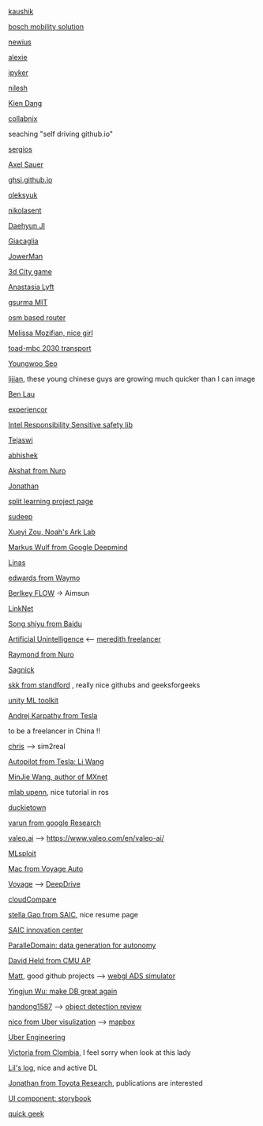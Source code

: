 

 [kaushik](https://dkaushik94.github.io/)

 [bosch mobility solution](https://www.bosch-mobility-solutions.com/en/highlights/automated-mobility/)


 [newius](https://blog.newnius.com/)

 
 [alexie](https://alexei-led.github.io/)

 [ipyker](https://www.ipyker.com/)

 [nilesh](https://www.handsonarchitect.com/)

 [Kien Dang](https://kien.ai/docker-rootless)

 [collabnix](http://collabnix.com)


 seaching  "self driving  github.io"

 [sergios](https://sergioskar.github.io)

 [Axel Sauer](https://autonomousvision.github.io/)

 [ghsi.github.io](http://ghsi.github.io/autonomous-driving-mobileye-1)


 [oleksyuk](https://ooleksyuk.github.io/)

 [nikolasent](https://nikolasent.github.io/)

 [Daehyun JI](https://captainzone.github.io/)

 [Giacaglia](https://giacaglia.github.io/blog/)

 [JowerMan](https://jwmneu.github.io/2015/10/09/autonomous-driving/)

 [3d City game](https://lo-th.github.io/3d.city/)

 [Anastasia Lyft](https://anastasiadk.github.io/#blog)

 [gsurma MIT](https://gsurma.github.io/)

 [osm based router](https://github.com/ssarangi/osmpy)

 [Melissa Mozifian, nice girl](https://melfm.github.io/about.html)

 [toad-mbc 2030 transport](https://toad-mbc.github.io/transport2030/en/)

 [Youngwoo Seo](https://ywseo.github.io/cv/)

 [lijian](https://lijiannuist.github.io/), these young chinese guys are growing much quicker than I can image 

 [Ben Lau](https://yanpanlau.github.io/)

 [experiencor](https://experiencor.github.io/)

 [Intel Responsibility Sensitive safety lib](https://intel.github.io/ad-rss-lib/)

 [Tejaswi](https://tkasarla.github.io/)

 [abhishek](https://abhisheksaurabh1985.github.io/)

 [Akshat from Nuro](https://agakshat.github.io/)

 [Jonathan](https://jonathancmitchell.github.io/)

 [split learning project page](https://splitlearning.github.io/)

 [sudeep](https://sudeepf.github.io/projects.html)

 [Xueyi Zou, Noah's Ark Lab](https://xueyizou.github.io/)

 [Markus Wulf from Google Deepmind](https://markusrw.github.io/about/)

 [Linas](https://linasko.github.io/portfolio/projects/visual-slam-practice/)

 [edwards from Waymo](http://edwardszczepanski.github.io/)

 [Berlkey FLOW](https://flow-project.github.io/)  -> Aimsun 

 [LinkNet](https://github.com/e-lab/LinkNet)

 [Song shiyu from Baidu](https://songshiyu01.github.io/)

 [Artificial Unintelligence](https://merbroussard.github.io/)  <--  [meredith freelancer](https://merbroussard.github.io/writing/)

 [Raymond from Nuro](https://raymond-yuan.github.io)

 [Sagnick](https://sagnibak.github.io/)

 [skk from standford](https://skksaikia.github.io/) , really nice githubs and geeksforgeeks

 [unity ML toolkit](https://github.com/Unity-Technologies/ml-agents)

 [Andrej Karpathy from Tesla](http://karpathy.github.io/)


 to be a freelancer in China !! 

 [chris](https://agiachris.github.io/)  -->  sim2real


 [Autopilot from Tesla:  Li Wang](https://liwanggt.github.io/)

 [MinJie Wang, author of MXnet](https://jermainewang.github.io/)

 [mlab upenn](http://mlab-upenn.github.io/f110/lectures.html), nice tutorial in ros
 
 [duckietown](https://duckietown-nctu.github.io/project.html)

 [varun from google Research](https://varunjampani.github.io/)

 [valeo.ai](https://maximebucher.github.io/)  --> https://www.valeo.com/en/valeo-ai/

 [MLsploit](https://mlsploit.github.io/)

 [Mac from Voyage Auto](http://mjshiggins.github.io/)

 [Voyage](https://www.voyage.auto/technology/)  -->  [DeepDrive](https://deepdrive.voyage.auto/)




 [cloudCompare](https://github.com/mjshiggins/CloudCompare)

 [stella Gao from SAIC](http://stella-gao.github.io/), nice resume page

 [SAIC innovation center](https://saicic.com/about/)

 [ParalleDomain: data generation for autonomy](https://www.paralleldomain.com/)

 [David Held from CMU AP](https://davheld.github.io/)

 [Matt](https://mattbradley.github.io/), good github projects  -->  [webgl ADS simulator](https://mattbradley.github.io/dash/)

 [Yingjun Wu: make DB great again](https://github.com/yingjunwu)

 [handong1587](https://handong1587.github.io)  -->  [object detection review](https://handong1587.github.io/deep_learning/2015/10/09/object-detection.html)


 [nico from Uber visulization](http://philogb.github.io/)  --> [mapbox](https://www.mapbox.com/)


 [Uber Engineering](https://eng.uber.com/uber-visualization-2018/)


 [Victoria from Clombia](https://victorianneji.github.io/publications/), I feel sorry when look at this lady


 [Lil's log](https://lilianweng.github.io/lil-log/), nice and active DL 

 [Jonathan from Toyota Research](https://jiayi-wei.github.io/), publications are interested 

 [UI component: storybook](https://github.com/storybookjs/storybook)

 [quick geek](https://quick-geek.github.io/allArticles.html)







